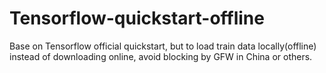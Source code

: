 # Tensorflow-quickstart-offline
Base on Tensorflow official quickstart, but to load train data locally(offline) instead of downloading online, avoid blocking by GFW in China or others.
